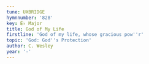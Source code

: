 ```yaml
---
tune: UXBRIDGE
hymnnumber: '828'
key: E♭ Major
title: God of My Life
firstline: 'God of my life, whose gracious pow''r'
topic: 'God: God''s Protection'
author: C. Wesley
year: '-'
---
```

